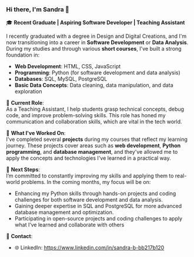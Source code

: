 ### Hi there, I'm Sandra 👋

🎓 **Recent Graduate | Aspiring Software Developer | Teaching Assistant**

I recently graduated with a degree in  Design and Digital Creations, and I'm now transitioning into a career in **Software Development** or **Data Analysis**. During my studies and through various **short courses**, I've built a strong foundation in:

- **Web Development**: HTML, CSS, JavaScript
- **Programming**: Python (for software development and data analysis)
- **Databases**: SQL, MySQL, PostgreSQL
- **Basic Data Concepts**: Data cleaning, data manipulation, and data exploration


💼 **Current Role**:  
As a Teaching Assistant, I help students grasp technical concepts, debug code, and improve problem-solving skills. 
This role has honed my communication and collaboration skills, which are vital in the tech world.

📂 **What I've Worked On**:  
I've completed several **projects** during my courses that reflect my learning journey. 
These projects cover areas such as **web development**, **Python programming**, and **database management**, 
and they've allowed me to apply the concepts and technologies I've learned in a practical way.

🌱 **Next Steps**:  
I’m committed to constantly improving my skills and applying them to real-world problems. In the coming months, my focus will be on:

- Enhancing my Python skills through hands-on projects and coding challenges for both software development and data analysis.
- Gaining deeper expertise in SQL and PostgreSQL for more advanced database management and optimization.
- Participating in open-source projects and coding challenges to apply what I’ve learned and collaborate with others
  
🔗 **Contact**:  
- 🌐 LinkedIn: https://www.linkedin.com/in/sandra-b-bb217b120


